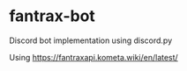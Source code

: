 # fantrax-bot
Discord bot implementation using discord.py

Using https://fantraxapi.kometa.wiki/en/latest/

